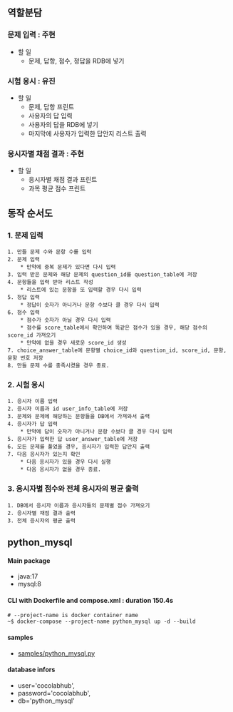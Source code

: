 ## 역할분담
###  문제 입력 : 주현
- 할 일
    - 문제, 답항, 점수, 정답을 RDB에 넣기
    
### 시험 응시 : 유진
- 할 일
    - 문제, 답항 프린트
    - 사용자의 답 입력
    - 사용자의 답을 RDB에 넣기
    - 마지막에 사용자가 입력한 답안지 리스트 출력

### 응시자별 채점 결과 : 주현
- 할 일 
    - 응시자별 채점 결과 프린트
    - 과목 평균 점수 프린트 

## 동작 순서도
### 1. 문제 입력
    1. 만들 문제 수와 문항 수를 입력
    2. 문제 입력
        * 만약에 중복 문제가 있다면 다시 입력
    3. 입력 받은 문제와 해당 문제의 question_id를 question_table에 저장
    4. 문항들을 입력 받아 리스트 작성
        * 리스트에 있는 문항을 또 입력할 경우 다시 입력
    5. 정답 입력
        * 정답이 숫자가 아니거나 문항 수보다 클 경우 다시 입력
    6. 점수 입력
        * 점수가 숫자가 아닐 경우 다시 입력
        * 점수를 score_table에서 확인하여 똑같은 점수가 있을 경우, 해당 점수의 score_id 가져오기
        * 만약에 없을 경우 새로운 score_id 생성
    7. choice_answer_table에 문항별 choice_id와 question_id, score_id, 문항, 문항 번호 저장
    8. 만들 문제 수를 충족시켰을 경우 종료.

### 2. 시험 응시
    1. 응시자 이름 입력
    2. 응시자 이름과 id user_info_table에 저장
    3. 문제와 문제에 해당하는 문항들을 DB에서 가져와서 출력
    4. 응시자가 답 입력
        * 만약에 답이 숫자가 아니거나 문항 수보다 클 경우 다시 입력
    5. 응시자가 입력한 답 user_answer_table에 저장
    6. 모든 문제를 풀었을 경우, 응시자가 입력한 답안지 출력
    7. 다음 응시자가 있는지 확인
        * 다음 응시자가 있을 경우 다시 실행
        * 다음 응시자가 없을 경우 종료.

### 3. 응시자별 점수와 전체 응시자의 평균 출력
    1. DB에서 응시자 이름과 응시자들의 문제별 점수 가져오기
    2. 응시자별 채점 결과 출력
    3. 전체 응시자의 평균 출력

## python_mysql
#### Main package
- java:17
- mysql:8

#### CLI with Dockerfile and compose.xml : duration 150.4s
```
# --project-name is docker container name
~$ docker-compose --project-name python_mysql up -d --build
```
#### samples
- [samples/python_mysql.py](./samples/python_mysql.py)

#### database infors
+ user='cocolabhub',
+ password='cocolabhub',
+ db='python_mysql'


